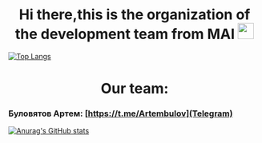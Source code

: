<h1 align="center">Hi there,this is the organization of the development team from MAI
<img src="https://github.com/blackcater/blackcater/raw/main/images/Hi.gif" height="32"/></h1>

[![Top Langs](https://github-readme-stats.vercel.app/api/top-langs/?username=anuraghazra)](https://github.com/anuraghazra/github-readme-stats)

<h1 align="center" >Our team:</h1>

### Буловятов Артем: [https://t.me/Artembulov](Telegram)

[![Anurag's GitHub stats](https://github-readme-stats.vercel.app/api?username=bam10112002)](https://github.com/anuraghazra/github-readme-stats)


